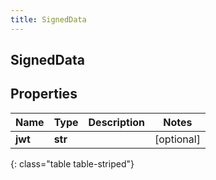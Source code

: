```yaml
---
title: SignedData
---
```

## SignedData

## Properties

|Name | Type | Description | Notes|
|------------ | ------------- | ------------- | -------------|
| **jwt** | **str** |  | [optional] |
{: class="table table-striped"}


